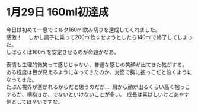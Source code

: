 # 1月29日 160ml初達成

今日は初めて一息でミルク160ml飲み切りを達成してくれました。  
感激！　 
しかし調子に乗って200ml飲ませようとしたら140mlで終了してしまった。  
しばらくは160mlを安定させるのが命題かなあ。

表情も生理的微笑って感じじゃない、普通な感じの笑顔が出てきた気がする。  
ある程度は目が見えるようになってきたのか、対面で胸に抱っこだと泣くようになってきた。  
たぶん視界が塞がれるからだと思うのだが…. 
肩から顔が出るくらい高く抱っこするか、横抱きか、でないといけないことが多い。
成長は喜ばしいけどあやす側としては辛いですな。
